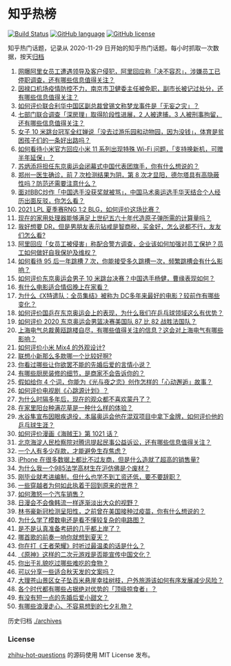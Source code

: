 # 知乎热榜
[![Build Status](https://github.com/ToWeLong/zhihu-hot-questions/workflows/CI/badge.svg)](https://github.com/ToWeLong/zhihu-hot-questions/actions)
[![GitHub language](https://img.shields.io/badge/language-golang-orange.svg)](https://golang.org/)
[![GitHub license](https://img.shields.io/github/license/ToWeLong/zhihu-hot-questions)](https://github.com/ToWeLong/zhihu-hot-questions/blob/main/LICENSE)

知乎热门话题，记录从 2020-11-29 日开始的知乎热门话题。每小时抓取一次数据，按天[归档](./archives)

<!-- BEGIN -->

1. [网曝阿里女员工遭遇领导及客户侵犯，阿里回应称「决不容忍」，涉嫌员工已停职调查，还有哪些信息值得关注？](https://www.zhihu.com/question/478068481)
1. [因禄口机场疫情防控不力，南京市卫健委主任被免职，副市长被记过处分，还有哪些信息值得关注？](https://www.zhihu.com/question/478042504)
1. [如何评价联合利华中国区副总裁曾锡文称梦龙事件是「无妄之灾」？](https://www.zhihu.com/question/477777632)
1. [七部门联合调查「深房理」取得阶段性进展，2 人被逮捕，3 人被刑事拘留，还有哪些信息值得关注？](https://www.zhihu.com/question/478029208)
1. [女子 10 米跳台冠军全红婵说「没去过游乐园和动物园，因为没钱」，体育是贫困孩子们的一条好出路吗？](https://www.zhihu.com/question/477586825)
1. [如何看待小米官方回应小米 11 系列出现特殊 Wi-Fi 问题，「支持换新机，可赠半年延保」？](https://www.zhihu.com/question/477855445)
1. [苏炳添将担任东京奥运会闭幕式中国代表团旗手，你有什么想说的？](https://www.zhihu.com/question/478064919)
1. [郑州一医生确诊，前 7 次检测结果为阴，第 8 次才显阳，德尔塔具有高隐蔽性吗？防范还需要注意什么？](https://www.zhihu.com/question/478082310)
1. [面对BBC炒作「中国选手没获奖就被骂」，中国马术奥运选手华天结合个人经历出面反驳，你怎么看？](https://www.zhihu.com/question/477997777)
1. [2021 LPL 夏季赛RNG 1:2 BLG，如何评价这场比赛？](https://www.zhihu.com/question/478058347)
1. [现在的家用处理器能够满足上世纪五六十年代造原子弹所需的计算量吗？](https://www.zhihu.com/question/463181858)
1. [我好想要 DR，但是男朋友表示钻戒是智商税，买金好，怎么说都不行，友友们怎么看?](https://www.zhihu.com/question/476531252)
1. [阿里回应「女员工被侵害」称配合警方调查，企业该如何加强对员工保护？员工如何做好自我保护及维权？](https://www.zhihu.com/question/478107972)
1. [如何看待 95 后一年跳槽 7 次，你能接受多久跳槽一次，频繁跳槽会有什么影响？](https://www.zhihu.com/question/476738123)
1. [如何评价东京奥运会男子 10 米跳台决赛？中国选手杨健，曹缘表现如何？](https://www.zhihu.com/question/477997717)
1. [有什么电影适合情侣晚上在家看？](https://www.zhihu.com/question/358887778)
1. [为什么《X特遣队：全员集结》被称为 DC多年来最好的电影？较前作有哪些变化？](https://www.zhihu.com/question/475792645)
1. [如何评价国乒在东京奥运会上的表现，为什么我们在乒乓球领域这么有优势？](https://www.zhihu.com/question/478006779)
1. [如何评价 2020 东京奥运会男篮决赛美国队 87 比 82 战胜法国队？](https://www.zhihu.com/question/477937942)
1. [上海电气总裁黄瓯跳楼自尽，有哪些值得关注的信息？这会对上海电气有哪些影响？](https://www.zhihu.com/question/477621651)
1. [如何评价小米 Mix4 的外观设计?](https://www.zhihu.com/question/477884268)
1. [联想小新那么多款哪一个比较好啊?](https://www.zhihu.com/question/446796390)
1. [你看过哪些让你欲罢不能的先婚后爱的言情小说？](https://www.zhihu.com/question/346921290)
1. [有哪些厨房装修的细节，是商家不会告诉你的？](https://www.zhihu.com/question/359436060)
1. [假如给你 4 个词，你能为《光与夜之恋》创作怎样的「心动邂逅」故事？](https://www.zhihu.com/question/477227470)
1. [如何评价电视剧《心跳源计划》？](https://www.zhihu.com/question/457295420)
1. [为什么时隔多年后，现在的观众都不喜欢蒙丹了？](https://www.zhihu.com/question/472556684)
1. [在家里阳台种满花草是一种什么样的体验？](https://www.zhihu.com/question/461296029)
1. [水谷隼宣布因眼疾退役，本届奥运会他在混双项目中拿下金牌，如何评价他的乒乓球生涯？](https://www.zhihu.com/question/477818815)
1. [如何评价漫画《海贼王》第 1021 话？](https://www.zhihu.com/question/477711074)
1. [北京海淀人民检察院对腾讯提起民事公益诉讼，还有哪些信息值得关注？](https://www.zhihu.com/question/477859695)
1. [一个人有多少存款，才能避免生存焦虑？](https://www.zhihu.com/question/391300078)
1. [iPhone 在很多数据上都比不过友商，但是什么造就了超高的销售量?](https://www.zhihu.com/question/476745626)
1. [为什么我一个985法学高材生在沪仿佛是个废材？](https://www.zhihu.com/question/477345946)
1. [刚毕业就考进编制，但什么也学不到工资还低，要不要辞职？](https://www.zhihu.com/question/477127718)
1. [一些穿越者为何如此执着于回到原来的世界？](https://www.zhihu.com/question/342470067)
1. [如何激怒一个汽车销售？](https://www.zhihu.com/question/339586380)
1. [日漫会不会像韩流一样逐渐淡出大众的视野？](https://www.zhihu.com/question/472080432)
1. [林书豪新冠检测呈阳性，之前曾在美国接种过疫苗，你有什么想说的？](https://www.zhihu.com/question/477946784)
1. [为什么学了模数电还是看不懂较复杂的电路图？](https://www.zhihu.com/question/432824969)
1. [是不是认真准备考研的几乎都上岸了？](https://www.zhihu.com/question/452073317)
1. [哪首歌的前奏一响你就想到夏天？](https://www.zhihu.com/question/477006405)
1. [你在打《王者荣耀》时听过最温柔的话是什么？](https://www.zhihu.com/question/473782243)
1. [《原神》这样的二次元游戏是否能宣传中国文化？](https://www.zhihu.com/question/476832017)
1. [你出于礼貌吃过哪些难吃的食物？](https://www.zhihu.com/question/475503789)
1. [可以分享一些适合秋天发的文案吗？](https://www.zhihu.com/question/476701140)
1. [大理苍山景区女子坠百米悬崖幸挂树枝，户外旅游该如何有序发展减少风险？](https://www.zhihu.com/question/477425652)
1. [各个时代都有哪些占据绝对优势的「顶级掠食者」？](https://www.zhihu.com/question/475548160)
1. [有没有短一点的先婚后爱小甜文？](https://www.zhihu.com/question/425137776)
1. [有哪些浪漫走心、不容易想到的七夕礼物？](https://www.zhihu.com/question/474231830)

<!-- END -->

历史归档 [./archives](./archives)


### License
[zhihu-hot-questions](https://github.com/towelong/zhihu-hot-questions) 的源码使用 MIT License 发布。
